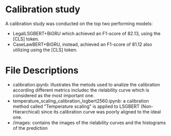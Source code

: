 # Calibration study 

A calibration study was conducted on the top two performing models:
- LegalLSGBERT+BiGRU which achieved an F1-score of 82.13, using the [CLS] token.
- CaseLawBERT+BiGRU, instead, achieved an F1-score of 81.12 also utilizing using the [CLS] token.

# File Descriptions

- calibration.ipynb: illustrates the metods used to analize the calibration according different metrics includec the rielability curve which is considered as the most important one. 
- temperature_scaling_calibration_lsgbert2560.ipynb: a calibration method called "Temperature scaling" is applied to LSGBERT (Non-Hierarchical) since its calibration curve was poorly aligned to the ideal one.
- /images: contains the images of the rielability curves and the histograms of the prediction